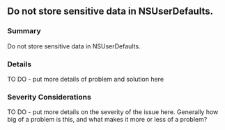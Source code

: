 ## Do not store sensitive data in NSUserDefaults.

### Summary
Do not store sensitive data in NSUserDefaults.

### Details
TO DO - put more details of problem and solution here

### Severity Considerations
TO DO - put more details on the severity of the issue here.  Generally how big of a problem is this, and what makes it more or less of a problem?

